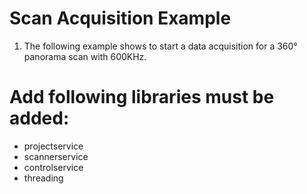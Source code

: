 # Scan Acquisition Example
1. The following example shows to start a data acquisition for a 360° panorama scan with 600KHz.

# Add following libraries must be added:
- projectservice
- scannerservice
- controlservice
- threading
